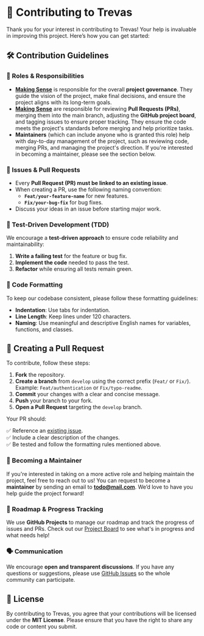 # 🚀 Contributing to Trevas

Thank you for your interest in contributing to Trevas! Your help is invaluable in improving this project. Here’s how you can get started:

## 🛠️ Contribution Guidelines

### 📌 Roles & Responsibilities

- **[Making Sense](https://making-sense.info/)** is responsible for the overall **project governance**. They guide the vision of the project, make final decisions, and ensure the project aligns with its long-term goals.
- **[Making Sense](https://making-sense.info/)** are responsible for reviewing **Pull Requests (PRs)**, merging them into the main branch, adjusting the **GitHub project board**, and tagging issues to ensure proper tracking. They ensure the code meets the project's standards before merging and help prioritize tasks.
- **Maintainers** (which can include anyone who is granted this role) help with day-to-day management of the project, such as reviewing code, merging PRs, and managing the project's direction. If you're interested in becoming a maintainer, please see the section below.

### 📌 Issues & Pull Requests

- Every **Pull Request (PR) must be linked to an existing issue**.
- When creating a PR, use the following naming convention:
    - **`Feat/your-feature-name`** for new features.
    - **`Fix/your-bug-fix`** for bug fixes.
- Discuss your ideas in an issue before starting major work.

### 🧪 Test-Driven Development (TDD)

We encourage a **test-driven approach** to ensure code reliability and maintainability:

1. **Write a failing test** for the feature or bug fix.
2. **Implement the code** needed to pass the test.
3. **Refactor** while ensuring all tests remain green.

### 🎨 Code Formatting

To keep our codebase consistent, please follow these formatting guidelines:

- **Indentation**: Use tabs for indentation.
- **Line Length**: Keep lines under 120 characters.
- **Naming**: Use meaningful and descriptive English names for variables, functions, and classes.

## 🔄 Creating a Pull Request

To contribute, follow these steps:

1. **Fork** the repository.
2. **Create a branch** from `develop` using the correct prefix (`Feat/` or `Fix/`). Example: `Feat/authentication` or `Fix/typo-readme`.
3. **Commit** your changes with a clear and concise message.
4. **Push** your branch to your fork.
5. **Open a Pull Request** targeting the `develop` branch.

Your PR should:

✅ Reference an [existing issue](https://github.com/InseeFr/Trevas/issues).  
✅ Include a clear description of the changes.  
✅ Be tested and follow the formatting rules mentioned above.

### 🌟 Becoming a Maintainer

If you're interested in taking on a more active role and helping maintain the project, feel free to reach out to us! You can request to become a **maintainer** by sending an email to **todo@mail.com**. We’d love to have you help guide the project forward!

### 📅 Roadmap & Progress Tracking

We use **GitHub Projects** to manage our roadmap and track the progress of issues and PRs. Check out our [Project Board](https://github.com/InseeFr/Trevas/projects) to see what's in progress and what needs help!

### 🗣️ Communication

We encourage **open and transparent discussions**. If you have any questions or suggestions, please use [GitHub Issues](https://github.com/InseeFr/Trevas/issues) so the whole community can participate.

## 📄 License

By contributing to Trevas, you agree that your contributions will be licensed under the **MIT License**. Please ensure that you have the right to share any code or content you submit.